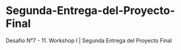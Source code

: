 # Segunda-Entrega-del-Proyecto-Final
Desafio N°7 - 11. Workshop I | Segunda Entrega del Proyecto Final

